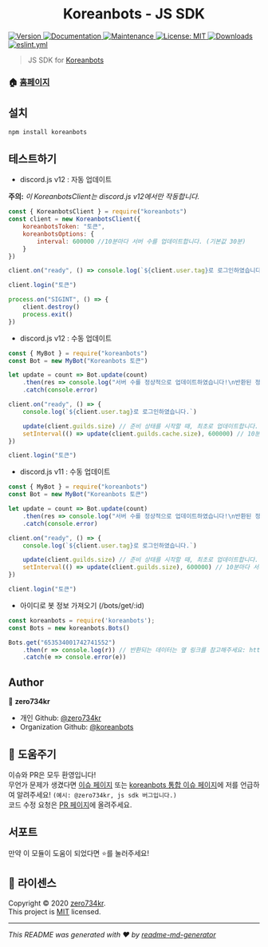 <h1 align="center">Koreanbots - JS SDK</h1>
<p>
  <a href="https://www.npmjs.com/package/koreanbots" target="_blank">
    <img alt="Version" src="https://img.shields.io/npm/v/koreanbots.svg">
  </a>
  <a href="https://github.com/koreanbots/js-sdk#readme" target="_blank">
    <img alt="Documentation" src="https://img.shields.io/badge/documentation-yes-brightgreen.svg" />
  </a>
  <a href="https://github.com/koreanbots/js-sdk/graphs/commit-activity" target="_blank">
    <img alt="Maintenance" src="https://img.shields.io/badge/Maintained%3F-yes-green.svg" />
  </a>
  <a href="https://github.com/koreanbots/js-sdk/blob/master/LICENSE" target="_blank">
    <img alt="License: MIT" src="https://img.shields.io/github/license/koreanbots/js-sdk" />
  </a>
  <a href="https://npmcharts.com/compare/koreanbots?minimal=true" target="_blank">
    <img alt="Downloads" src="https://img.shields.io/npm/dm/koreanbots.svg">
  </a>
  <a href="https://github.com/koreanbots/js-sdk/workflows/.github/workflows/eslint.yml" target="_blank">
    <img alt="eslint.yml" src="https://github.com/koreanbots/js-sdk/workflows/.github/workflows/eslint.yml/badge.svg">
  </a>
</p>

> JS SDK for <a href="https://koreanbots.dev">Koreanbots</a>

### 🏠 [홈페이지](https://koreanbots.dev)

## 설치

```sh
npm install koreanbots
```

## 테스트하기

- discord.js v12 : 자동 업데이트 

**주의:** *이 KoreanbotsClient는 discord.js v12에서만 작동합니다.*
```js
const { KoreanbotsClient } = require("koreanbots")
const client = new KoreanbotsClient({
    koreanbotsToken: "토큰",
    koreanbotsOptions: {
        interval: 600000 //10분마다 서버 수를 업데이트합니다. (기본값 30분)
    }
})

client.on("ready", () => console.log(`${client.user.tag}로 로그인하였습니다.`))

client.login("토큰")

process.on("SIGINT", () => {
    client.destroy()
    process.exit()
})
```

- discord.js v12 : 수동 업데이트
```js
const { MyBot } = require("koreanbots")
const Bot = new MyBot("Koreanbots 토큰")

let update = count => Bot.update(count) 
    .then(res => console.log("서버 수를 정상적으로 업데이트하였습니다!\n반환된 정보:" + JSON.stringify(res)))
    .catch(console.error)

client.on("ready", () => {
    console.log(`${client.user.tag}로 로그인하였습니다.`)

    update(client.guilds.size) // 준비 상태를 시작할 때, 최초로 업데이트합니다.
    setInterval(() => update(client.guilds.cache.size), 600000) // 10분마다 서버 수를 업데이트합니다.
})

client.login("토큰")
```

- discord.js v11 : 수동 업데이트
```js
const { MyBot } = require("koreanbots")
const Bot = new MyBot("Koreanbots 토큰")

let update = count => Bot.update(count) 
    .then(res => console.log("서버 수를 정상적으로 업데이트하였습니다!\n반환된 정보:" + JSON.stringify(res)))
    .catch(console.error)

client.on("ready", () => {
    console.log(`${client.user.tag}로 로그인하였습니다.`)

    update(client.guilds.size) // 준비 상태를 시작할 때, 최초로 업데이트합니다.
    setInterval(() => update(client.guilds.size), 600000) // 10분마다 서버 수를 업데이트합니다.
})

client.login("토큰")
```

- 아이디로 봇 정보 가져오기 (/bots/get/:id)
```js
const koreanbots = require('koreanbots');
const Bots = new koreanbots.Bots()

Bots.get("653534001742741552")
    .then(r => console.log(r)) // 반환되는 데이터는 옆 링크를 참고해주세요: https://koreanbots.dev/js-sdk/interfaces/_types_.getbyid.html
    .catch(e => console.error(e))
```

## Author

👤 **zero734kr**

* 개인 Github: [@zero734kr](https://github.com/zero734kr)
* Organization Github: [@koreanbots](https://github.com/koreanbots)

## 🤝 도움주기

이슈와 PR은 모두 환영입니다!<br>
무언가 문제가 생겼다면 [이슈 페이지](https://github.com/koreanbots/js-sdk/issues) 또는 [koreanbots 통합 이슈 페이지](https://github.com/koreanbots/koreanbots)에 저를 언급하여 알려주세요! ``(예시: @zero734kr, js sdk 버그입니다.)``<br>
코드 수정 요청은 [PR 페이지](https://github.com/koreanbots/js-sdk/pulls)에 올려주세요.

## 서포트

만약 이 모듈이 도움이 되었다면 ⭐️를 눌러주세요!

## 📝 라이센스

Copyright © 2020 [zero734kr](https://github.com/koreanbots).<br />
This project is [MIT](https://github.com/koreanbots/js-sdk/blob/master/LICENSE) licensed.

***
_This README was generated with ❤️ by [readme-md-generator](https://github.com/kefranabg/readme-md-generator)_
